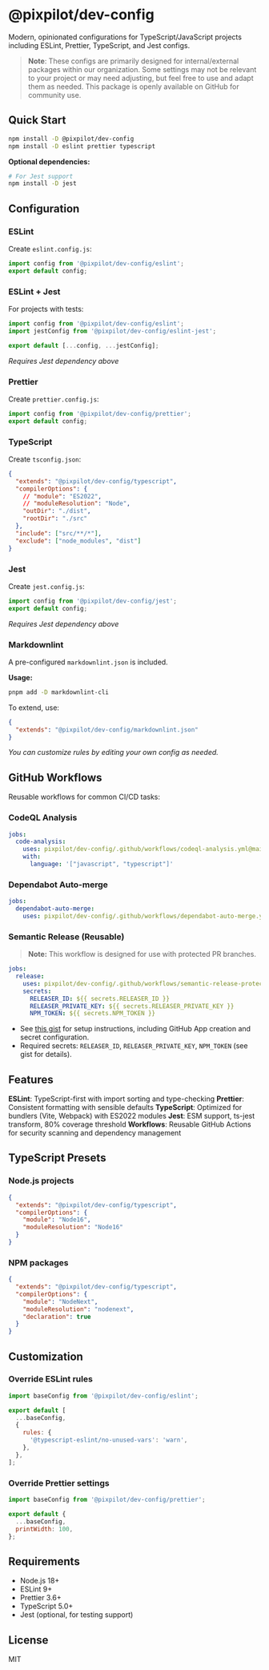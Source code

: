 # @pixpilot/dev-config

Modern, opinionated configurations for TypeScript/JavaScript projects including ESLint, Prettier, TypeScript, and Jest configs.

> **Note**: These configs are primarily designed for internal/external packages within our organization. Some settings may not be relevant to your project or may need adjusting, but feel free to use and adapt them as needed. This package is openly available on GitHub for community use.

## Quick Start

```bash
npm install -D @pixpilot/dev-config
npm install -D eslint prettier typescript
```

**Optional dependencies:**

```bash
# For Jest support
npm install -D jest
```

## Configuration

### ESLint

Create `eslint.config.js`:

```javascript
import config from '@pixpilot/dev-config/eslint';
export default config;
```

### ESLint + Jest

For projects with tests:

```javascript
import config from '@pixpilot/dev-config/eslint';
import jestConfig from '@pixpilot/dev-config/eslint-jest';

export default [...config, ...jestConfig];
```

_Requires Jest dependency above_

### Prettier

Create `prettier.config.js`:

```javascript
import config from '@pixpilot/dev-config/prettier';
export default config;
```

### TypeScript

Create `tsconfig.json`:

```json
{
  "extends": "@pixpilot/dev-config/typescript",
  "compilerOptions": {
    // "module": "ES2022",
    // "moduleResolution": "Node",
    "outDir": "./dist",
    "rootDir": "./src"
  },
  "include": ["src/**/*"],
  "exclude": ["node_modules", "dist"]
}
```

### Jest

Create `jest.config.js`:

```javascript
import config from '@pixpilot/dev-config/jest';
export default config;
```

_Requires Jest dependency above_

### Markdownlint

A pre-configured `markdownlint.json` is included.

**Usage:**

```bash
pnpm add -D markdownlint-cli
```

To extend, use:

```json
{
  "extends": "@pixpilot/dev-config/markdownlint.json"
}
```

_You can customize rules by editing your own config as needed._

## GitHub Workflows

Reusable workflows for common CI/CD tasks:

### CodeQL Analysis

```yaml
jobs:
  code-analysis:
    uses: pixpilot/dev-config/.github/workflows/codeql-analysis.yml@main
    with:
      language: '["javascript", "typescript"]'
```

### Dependabot Auto-merge

```yaml
jobs:
  dependabot-auto-merge:
    uses: pixpilot/dev-config/.github/workflows/dependabot-auto-merge.yml@main
```

### Semantic Release (Reusable)

> **Note:** This workflow is designed for use with protected PR branches.

```yaml
jobs:
  release:
    uses: pixpilot/dev-config/.github/workflows/semantic-release-protected-branch.yml@main
    secrets:
      RELEASER_ID: ${{ secrets.RELEASER_ID }}
      RELEASER_PRIVATE_KEY: ${{ secrets.RELEASER_PRIVATE_KEY }}
      NPM_TOKEN: ${{ secrets.NPM_TOKEN }}
```

- See [this gist](https://gist.github.com/0xernesto/a8065cce55940e6ccc523664a87ee9bc) for setup instructions, including GitHub App creation and secret configuration.
- Required secrets: `RELEASER_ID`, `RELEASER_PRIVATE_KEY`, `NPM_TOKEN` (see gist for details).

## Features

**ESLint**: TypeScript-first with import sorting and type-checking
**Prettier**: Consistent formatting with sensible defaults
**TypeScript**: Optimized for bundlers (Vite, Webpack) with ES2022 modules
**Jest**: ESM support, ts-jest transform, 80% coverage threshold
**Workflows**: Reusable GitHub Actions for security scanning and dependency management

## TypeScript Presets

### Node.js projects

```json
{
  "extends": "@pixpilot/dev-config/typescript",
  "compilerOptions": {
    "module": "Node16",
    "moduleResolution": "Node16"
  }
}
```

### NPM packages

```json
{
  "extends": "@pixpilot/dev-config/typescript",
  "compilerOptions": {
    "module": "NodeNext",
    "moduleResolution": "nodenext",
    "declaration": true
  }
}
```

## Customization

### Override ESLint rules

```javascript
import baseConfig from '@pixpilot/dev-config/eslint';

export default [
  ...baseConfig,
  {
    rules: {
      '@typescript-eslint/no-unused-vars': 'warn',
    },
  },
];
```

### Override Prettier settings

```javascript
import baseConfig from '@pixpilot/dev-config/prettier';

export default {
  ...baseConfig,
  printWidth: 100,
};
```

## Requirements

- Node.js 18+
- ESLint 9+
- Prettier 3.6+
- TypeScript 5.0+
- Jest (optional, for testing support)

## License

MIT
